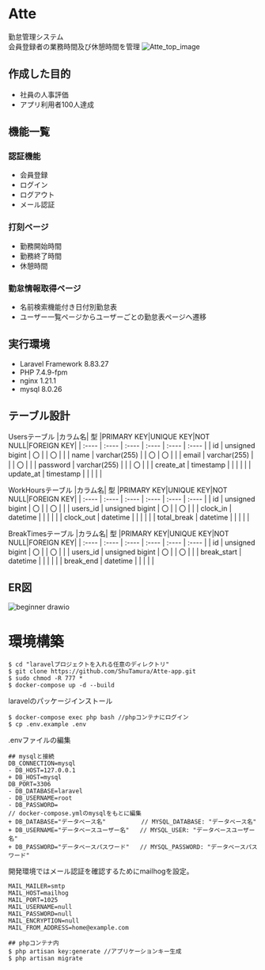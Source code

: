 # Atte
勤怠管理システム<br>
会員登録者の業務時間及び休憩時間を管理
![Atte_top_image](https://github.com/ShuTamura/Atte-app/assets/134911812/e17e9b6b-2b01-4cd6-b80d-67a666be80a4)

## 作成した目的
- 社員の人事評価
- アプリ利用者100人達成

## 機能一覧
### 認証機能
- 会員登録
- ログイン
- ログアウト
- メール認証
### 打刻ページ
- 勤務開始時間
- 勤務終了時間
- 休憩時間
### 勤怠情報取得ページ
- 名前検索機能付き日付別勤怠表
- ユーザー一覧ページからユーザーごとの勤怠表ページへ遷移

## 実行環境
- Laravel Framework 8.83.27
- PHP 7.4.9-fpm
- nginx 1.21.1
- mysql 8.0.26

## テーブル設計
Usersテーブル
|カラム名| 型 |PRIMARY KEY|UNIQUE KEY|NOT NULL|FOREIGN KEY|
| :---- | :---- | :---- | :---- | :---- | :---- |
| id    | unsigned bigint | 〇 |  | 〇 |  |
| name    | varchar(255) |  | 〇 | 〇 |  |
| email    | varchar(255) |  |  | 〇 |  |
| password    | varchar(255) |  |  | 〇 |  |
| create_at    | timestamp |  |  |  |  |
| update_at    | timestamp |  |  |  |  |

WorkHoursテーブル
|カラム名| 型 |PRIMARY KEY|UNIQUE KEY|NOT NULL|FOREIGN KEY|
| :---- | :---- | :---- | :---- | :---- | :---- |
| id | unsigned bigint | 〇 |  | 〇 |  |
| users_id | unsigned bigint | 〇 |  | 〇 |  |
| clock_in | datetime |  |  |  |  |
| clock_out | datetime |  |  |  |  |
| total_break | datetime |  |  |  |  |

BreakTimesテーブル
|カラム名| 型 |PRIMARY KEY|UNIQUE KEY|NOT NULL|FOREIGN KEY|
| :---- | :---- | :---- | :---- | :---- | :---- |
| id | unsigned bigint | 〇 |  | 〇 |  |
| users_id | unsigned bigint | 〇 |  | 〇 |  |
| break_start | datetime |  |  |  |  |
| break_end | datetime |  |  |  |  |

## ER図
![beginner drawio](https://github.com/ShuTamura/Atte-app/assets/134911812/117833d1-7be7-4275-950d-5bcca036abad)

# 環境構築
```
$ cd "laravelプロジェクトを入れる任意のディレクトリ"
$ git clone https://github.com/ShuTamura/Atte-app.git
$ sudo chmod -R 777 *
$ docker-compose up -d --build
```
laravelのパッケージインストール
```
$ docker-compose exec php bash //phpコンテナにログイン
$ cp .env.example .env
```
.envファイルの編集
```
## mysqlと接続
DB_CONNECTION=mysql
- DB_HOST=127.0.0.1
+ DB_HOST=mysql
DB_PORT=3306
- DB_DATABASE=laravel
- DB_USERNAME=root
- DB_PASSWORD=
// docker-compose.ymlのmysqlをもとに編集
+ DB_DATABASE="データベース名"          // MYSQL_DATABASE: "データベース名"
+ DB_USERNAME="データベースユーザー名"   // MYSQL_USER: "データベースユーザー名"
+ DB_PASSWORD="データベースパスワード"   // MYSQL_PASSWORD: "データベースパスワード"
```
開発環境ではメール認証を確認するためにmailhogを設定。
```
MAIL_MAILER=smtp
MAIL_HOST=mailhog
MAIL_PORT=1025
MAIL_USERNAME=null
MAIL_PASSWORD=null
MAIL_ENCRYPTION=null
MAIL_FROM_ADDRESS=home@example.com 
```
```
## phpコンテナ内
$ php artisan key:generate //アプリケーションキー生成
$ php artisan migrate
```
